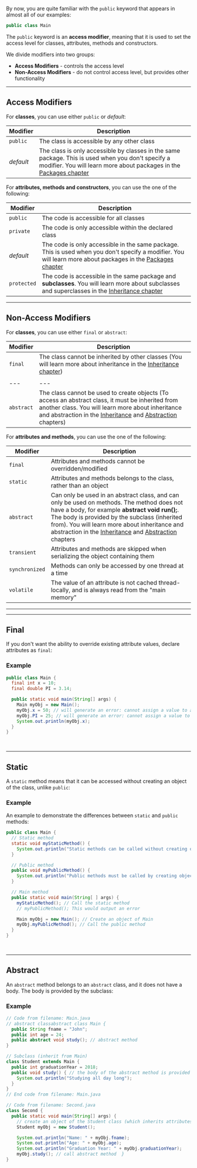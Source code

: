 By now, you are quite familiar with the `public` keyword that appears in almost all of our examples:

```java
public class Main
```

The `public` keyword is an **access modifier**, meaning that it is used to set the access level for classes, attributes, methods and constructors.

We divide modifiers into two groups:

- **Access Modifiers** - controls the access level
- **Non-Access Modifiers** - do not control access level, but provides other functionality

---

## Access Modifiers

For **classes**, you can use either `public` or _default_:

|Modifier|Description|
|---|---|
|`public`|The class is accessible by any other class|
|_default_|The class is only accessible by classes in the same package. This is used when you don't specify a modifier. You will learn more about packages in the [Packages chapter](Package)||

For **attributes, methods and constructors**, you can use the one of the following:

|Modifier|Description|
|---|---|
|`public`|The code is accessible for all classes|
|`private`|The code is only accessible within the declared class||
|_default_|The code is only accessible in the same package. This is used when you don't specify a modifier. You will learn more about packages in the [Packages chapter](Package)|
|`protected`|The code is accessible in the same package and **subclasses**. You will learn more about subclasses and superclasses in the [Inheritance chapter](Inheritance)|

---

## Non-Access Modifiers

For **classes**, you can use either `final` or `abstract`:

|Modifier|Description|
|---|---|
|`final`|The class cannot be inherited by other classes (You will learn more about inheritance in the [Inheritance chapter](Inheritance))|
|   |   |
|---|---|
|`abstract`|The class cannot be used to create objects (To access an abstract class, it must be inherited from another class. You will learn more about inheritance and abstraction in the [Inheritance](Inheritance) and [Abstraction](Abstraction) chapters)|

For **attributes and methods**, you can use the one of the following:

|Modifier|Description|
|---|---|
|`final`|Attributes and methods cannot be overridden/modified|
|`static`|Attributes and methods belongs to the class, rather than an object|
|`abstract`|Can only be used in an abstract class, and can only be used on methods. The method does not have a body, for example **abstract void run();**. The body is provided by the subclass (inherited from). You will learn more about inheritance and abstraction in the [Inheritance](https://www.w3schools.com/java/java_inheritance.asp) and [Abstraction](https://www.w3schools.com/java/java_abstract.asp) chapters|
|`transient`|Attributes and methods are skipped when serializing the object containing them|
|`synchronized`|Methods can only be accessed by one thread at a time|
|`volatile`|The value of an attribute is not cached thread-locally, and is always read from the "main memory"|

---

---

## Final

If you don't want the ability to override existing attribute values, declare attributes as `final`:

### Example

```java
public class Main {
  final int x = 10;
  final double PI = 3.14;

  public static void main(String[] args) {
    Main myObj = new Main();
    myObj.x = 50; // will generate an error: cannot assign a value to a final variable
    myObj.PI = 25; // will generate an error: cannot assign a value to a final variable
    System.out.println(myObj.x);
  }
}
 
 
```

---

## Static

A `static` method means that it can be accessed without creating an object of the class, unlike `public`:

### Example

An example to demonstrate the differences between `static` and `public` methods:

```java
public class Main {
  // Static method
  static void myStaticMethod() {
    System.out.println("Static methods can be called without creating objects");
  }

  // Public method
  public void myPublicMethod() {
    System.out.println("Public methods must be called by creating objects");
  }

  // Main method
  public static void main(String[ ] args) {
    myStaticMethod(); // Call the static method
    // myPublicMethod(); This would output an error

    Main myObj = new Main(); // Create an object of Main
    myObj.myPublicMethod(); // Call the public method
  }
}
 
 
```

---

## Abstract

An `abstract` method belongs to an `abstract` class, and it does not have a body. The body is provided by the subclass:

### Example

```java
// Code from filename: Main.java
// abstract classabstract class Main {
  public String fname = "John";
  public int age = 24;
  public abstract void study(); // abstract method
}

// Subclass (inherit from Main)
class Student extends Main {
  public int graduationYear = 2018;
  public void study() { // the body of the abstract method is provided here
    System.out.println("Studying all day long");
  }
}
// End code from filename: Main.java

// Code from filename: Second.java
class Second {
  public static void main(String[] args) {
    // create an object of the Student class (which inherits attributes and methods from Main)
    Student myObj = new Student();

    System.out.println("Name: " + myObj.fname);
    System.out.println("Age: " + myObj.age);
    System.out.println("Graduation Year: " + myObj.graduationYear);
    myObj.study(); // call abstract method  }
}
```